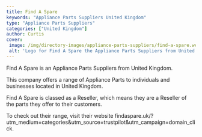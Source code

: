 ```yaml
---
title: Find A Spare
keywords: "Appliance Parts Suppliers United Kingdom"
type: "Appliance Parts Suppliers"
categories: ["United Kingdom"]
author: Curtis
cover: 
 image: /img/directory-images/appliance-parts-suppliers/find-a-spare.webp
 alt: 'Logo for Find A Spare the Appliance Parts Suppliers from United Kingdom'
---
```


Find A Spare is an Appliance Parts Suppliers from United Kingdom.

This company offers a range of Appliance Parts to individuals and businesses located in United Kingdom.

Find A Spare is classed as a Reseller, which means they are a Reseller of the parts they offer to their customers.

To check out their range, visit their website findaspare.uk/?utm_medium=categories&utm_source=trustpilot&utm_campaign=domain_click.
